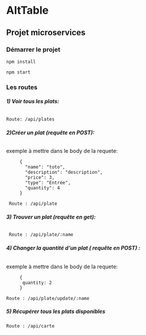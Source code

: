 # AltTable


## Projet microservices

### Démarrer le projet 

```npm install```

```npm start```

### Les routes

###### **1) Voir tous les plats:**

```Route: /api/plates```

###### **2)Créer un plat (requête en POST):**

exemple à mettre dans le body de la requete:
``` 
     {
       "name": "toto",
       "description": "description",
       "price": 3,
       "type": "Entrée",   
       "quantity": 4
     } 
```

``` Route : /api/plate```

###### **3) Trouver un plat (requête en get):**

``` Route : /api/plate/:name```

###### **4) Changer la quantité d'un plat ( requête en POST) :**

exemple à mettre dans le body de la requete:
``` 
     {
      quantity: 2
     } 
```

```Route : /api/plate/update/:name```

##### **5) Récupérer tous les plats disponibles**

```Route : /api/carte```